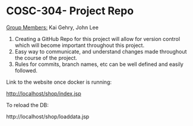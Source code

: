 # COSC-304- Project Repo

<ins>Group Members:</ins> Kai Gehry, John Lee

1. Creating a GitHub Repo for this project will allow for version control which will become important throughout this project.
2. Easy way to communicate, and understand changes made throughout the course of the project.
3. Rules for commits, branch names, etc can be well defined and easily followed.

Link to the website once docker is running: 

[http://localhost/shop/index.jsp](http://localhost/shop/listprod.jsp?productName=)

To reload the DB: 

http://localhost/shop/loaddata.jsp


